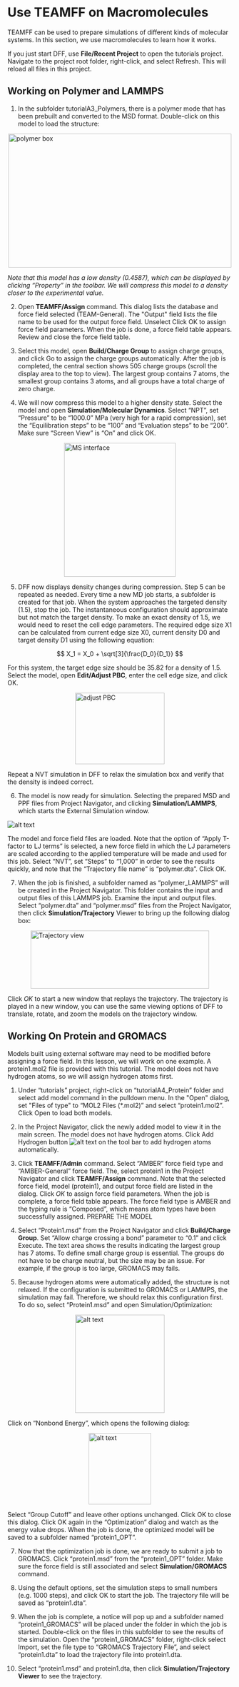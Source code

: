 # Use TEAMFF on Macromolecules

TEAMFF can be used to prepare simulations of different kinds of molecular systems. In this section, we use macromolecules to learn how it works.

If you just start DFF, use **File/Recent Project** to open the tutorials project. Navigate to the project root folder, right-click, and select Refresh. This will reload all files in this project.

## Working on Polymer and LAMMPS

1. In the subfolder tutorialA3_Polymers, there is a polymer mode that has been prebuilt and converted to the MSD format. Double-click on this model to load the structure:

<img src="./image-1.png" 
    alt="polymer box" 
    width="500" height="300"
    style="display: block; margin: 0 auto" />

*Note that this model has a low density (0.4587), which can be displayed by clicking “Property” in the toolbar. We will compress this model to a density closer to the experimental value.*


2. Open **TEAMFF/Assign** command. This dialog lists the database and force field selected (TEAM-General). The "Output" field lists the file name to be used for the output force field. Unselect Click OK to assign force field parameters. When the job is done, a force field table appears. Review and close the force field table.

3. Select this model, open **Build/Charge Group** to assign charge groups, and click Go to assign the charge groups automatically. After the job is completed, the central section shows 505 charge groups (scroll the display area to the top to view). The largest group contains 7 atoms, the smallest group contains 3 atoms, and all groups have a total charge of zero charge.

4. We will now compress this model to a higher density state. Select the model and open **Simulation/Molecular Dynamics**. Select “NPT”, set “Pressure” to be “1000.0” MPa (very high for a rapid compression), set the “Equilibration steps” to be “100” and “Evaluation steps” to be “200”. Make sure “Screen View” is “On” and click OK.

<img src="./image-2.png" 
    alt="MS interface" 
    width="250" height="300"
    style="display: block; margin: 0 auto" />

5. DFF now displays density changes during compression. Step 5 can be repeated as needed. Every time a new MD job starts, a subfolder is created for that job. When the system approaches the targeted density (1.5), stop the job. The instantaneous configuration should approximate but not match the target density. To make an exact density of 1.5, we would need to reset the cell edge parameters. The required edge size X1 can be calculated from current edge size X0, current density D0 and target density D1 using the following equation:

$$
X_1 = X_0 + \sqrt[3]{\frac{D_0}{D_1}}
$$

For this system, the target edge size should be 35.82 for a density of 1.5. Select the model, open **Edit/Adjust PBC**, enter the cell edge size, and click OK. 

<img src="./image-3.png" 
    alt="adjust PBC" 
    width="200" height="160"
    style="display: block; margin: 0 auto" />

Repeat a NVT simulation in DFF to relax the simulation box and verify that the density is indeed correct.

6. The model is now ready for simulation. Selecting the prepared MSD and PPF files from Project Navigator, and clicking **Simulation/LAMMPS**, which starts the External Simulation window. 

![alt text](image-4.png)

The model and force field files are loaded. Note that the option of “Apply T-factor to LJ terms” is selected, a new force field in which the LJ parameters are scaled according to the applied temperature will be made and used for this job. Select “NVT”, set “Steps” to “1,000” in order to see the results quickly, and note that the “Trajectory file name” is “polymer.dta”. Click OK.

7. When the job is finished, a subfolder named as “polymer_LAMMPS” will be created in the Project Navigator. This folder contains the input and output files of this LAMMPS job. Examine the input and output files. Select “polymer.dta” and “polymer.msd” files from the Project Navigator, then click **Simulation/Trajectory** Viewer to bring up the following dialog box:

<img src="./image-5.png" 
    alt="Trajectory view" 
    width="400" height="130"
    style="display: block; margin: 0 auto" />

Click *OK* to start a new window that replays the trajectory. The trajectory is played in a new window, you can use the same viewing options of DFF to translate, rotate, and zoom the models on the trajectory window.

## Working On Protein and GROMACS

Models built using external software may need to be modified before assigning a force field. In this lesson, we will work on one example. A protein1.mol2 file is provided with this tutorial. The model does not have hydrogen atoms, so we will assign hydrogen atoms first.

1. Under “tutorials” project, right-click on “tutorialA4_Protein” folder and select add model command in the pulldown menu. In the "Open" dialog, set "Files of type" to “MOL2 Files (*.mol2)” and select “protein1.mol2”. Click Open to load both models. 

2. In the Project Navigator, click the newly added model to view it in the main screen. The model does not have hydrogen atoms. Click Add Hydrogen button ![alt text](image.png) on the tool bar to add hydrogen atoms automatically.

3. Click **TEAMFF/Admin** command. Select “AMBER” force field type and “AMBER-General” force field. The, select protein1 in the Project Navigator and click **TEAMFF/Assign** command. Note that the selected force field, model (protein1), and output force field are listed in the dialog. Click *OK* to assign force field parameters. When the job is complete, a force field table appears. The force field type is AMBER and the typing rule is “Composed”, which means atom types have been successfully assigned.
PREPARE THE MODEL

5. Select “Protein1.msd” from the Project Navigator and click **Build/Charge Group**. Set “Allow charge crossing a bond” parameter to “0.1” and click Execute. The text area shows the results indicating the largest group has 7 atoms.
To define small charge group is essential. The groups do not have to be charge neutral, but the size may be an issue. For example, if the group is too large, GROMACS may fails. 

6. Because hydrogen atoms were automatically added, the structure is not relaxed. If the configuration is submitted to GROMACS or LAMMPS, the simulation may fail. Therefore, we should relax this configuration first. To do so, select “Protein1.msd” and open Simulation/Optimization:

<img src="image-6.png" 
    alt="alt text" 
    width="200" height="220"
    style="display: block; margin: 0 auto" />

Click on “Nonbond Energy”, which opens the following dialog:

<img src="image-7.png" 
    alt="alt text" 
    width="140" height="160"
    style="display: block; margin: 0 auto" />

Select “Group Cutoff” and leave other options unchanged. Click OK to close this dialog. Click OK again in the “Optimization” dialog and watch as the energy value drops. When the job is done, the optimized model will be saved to a subfolder named “protein1_OPT”.

7. Now that the optimization job is done, we are ready to submit a job to GROMACS. Click “protein1.msd” from the “protein1_OPT” folder. Make sure the force field is still associated and select **Simulation/GROMACS** command.

8. Using the default options, set the simulation steps to small numbers (e.g. 1000 steps), and click OK to start the job. The trajectory file will be saved as “protein1.dta”.

9. When the job is complete, a notice will pop up and a subfolder named “protein1_GROMACS” will be placed under the folder in which the job is started. Double-click on the files in this subfolder to see the results of the simulation. Open the “protein1_GROMACS” folder, right-click select Import, set the file type to “GROMACS Trajectory File”, and select “protein1.dta” to load the trajectory file into protein1.dta.

10. Select “protein1.msd” and protein1.dta, then click **Simulation/Trajectory Viewer** to see the trajectory. 

